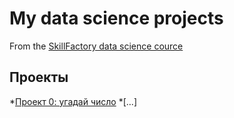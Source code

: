 # My data science projects
From the [SkillFactory data science cource](https://skillfactory.ru/data-scientist-pro)

## Проекты
*[Проект 0: угадай число](https://github.com/esmelnikova/education_dst_128/tree/main/Project_0)
*[...]